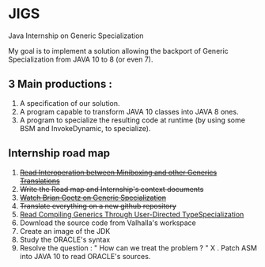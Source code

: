 # JIGS
Java Internship on Generic Specialization

My goal is to implement a solution allowing the backport of Generic Specialization from JAVA 10 to 8 (or even 7).

## 3 Main productions :
1. A specification of our solution.
2. A program capable to transform JAVA 10 classes into JAVA 8 ones.
3. A program to specialize the resulting code at runtime (by using some BSM and InvokeDynamic, to specialize).

## Internship road map
1. ~~[Read Interoperation between Miniboxing and other Generics Translations](http://infoscience.epfl.ch/record/210236/files/Thesis%20Report%20%28Milos%20Stojanovic%29_1.pdf)~~
2. ~~Write the Road map and Internship's context documents~~
3. ~~[Watch Brian Goetz on Generic Specialization](https://www.youtube.com/watch?v=TkpcuL1t1lY)~~
4. ~~Translate everything on a new github repository~~
5. [Read Compiling Generics Through User-Directed TypeSpecialization](http://infoscience.epfl.ch/record/150134/files/p42-dragos.pdf)
6. Download the source code from Valhalla's workspace
7. Create an image of the JDK
8. Study the ORACLE's syntax
9. Resolve the question : " How can we treat the problem ? "
X . Patch ASM into JAVA 10 to read ORACLE's sources.
